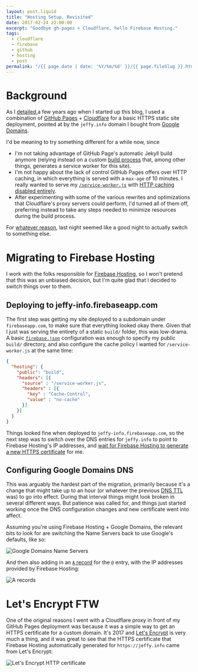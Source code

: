 ```yaml
---
layout: post.liquid
title: "Hosting Setup, Revisited"
date: 2017-02-24 22:00:00
excerpt: "Goodbye gh-pages + Cloudflare, hello Firebase Hosting."
tags:
  - cloudflare
  - firebase
  - github
  - hosting
  - post
permalink: "/{{ page.date | date: '%Y/%m/%d' }}/{{ page.fileSlug }}.html"
---
```


# Background

As I [detailed ](https://jeffy.info/2014/11/28/hosting-setup.html)a few years ago when I started up this blog, I used a combination of [GitHub Pages](https://help.github.com/categories/github-pages-basics/) + [Cloudflare](https://www.cloudflare.com/) for a basic HTTPS static site deployment, pointed at by the `jeffy.info` domain I bought from [Google Domains](https://domains.google.com/registrar).

I'd be meaning to try something different for a while now, since

- I'm not taking advantage of GitHub Page's automatic Jekyll build anymore (relying instead on a custom [build process](https://github.com/jeffposnick/jeffposnick.github.io/blob/d0bfdf81b7f1ddc29a299d98919f506f5366182b/gulpfile.js) that, among other things, generates a service worker for this site).
- I'm not happy about the lack of control GitHub Pages offers over HTTP caching, in which everything is served with a `max-age` of 10 minutes. I really wanted to serve my [`/service-worker.js`](https://jeffy.info/service-worker.js) with [HTTP caching disabled entirely](http://stackoverflow.com/a/38854905/385997).
- After experimenting with some of the various rewrites and optimizations that Cloudflare's proxy servers could perform, I'd turned all of them off, preferring instead to take any steps needed to minimize resources during the build process.

For [whatever reason](https://blog.cloudflare.com/incident-report-on-memory-leak-caused-by-cloudflare-parser-bug/), last night seemed like a good night to actually switch to something else.

# Migrating to Firebase Hosting

I work with the folks responsible for [Firebase Hosting](https://firebase.google.com/docs/hosting/), so I won't pretend that this was an unbiased decision, but I'm quite glad that I decided to switch things over to them.

## Deploying to jeffy-info.firebaseapp.com

The first step was getting my site deployed to a subdomain under `firebaseapp.com`, to make sure that everything looked okay there. Given that I just was serving the entirety of a static `build/` folder, this was low-drama. A basic [`firebase.json`](https://github.com/jeffposnick/jeffposnick.github.io/blob/d0bfdf81b7f1ddc29a299d98919f506f5366182b/firebase.json) configuration was enough to specify my public `build/` directory, and also configure the cache policy I wanted for `/service-worker.js` at the same time:

```json
{
  "hosting": {
    "public": "build",
    "headers": [{
      "source" : "/service-worker.js",
      "headers" : [{
        "key" : "Cache-Control",
        "value" : "no-cache"
      }]
    }]
  }
}
```

Things looked fine when deployed to `jeffy-info.firebaseapp.com`, so the next step was to switch over the DNS entries for `jeffy.info` to point to Firebase Hosting's IP addresses, and [wait for Firebase Hosting to generate a new HTTPS certificate](https://firebase.google.com/docs/hosting/custom-domain#wait-for-ssl-certificate-provisioning) for me.

## Configuring Google Domains DNS

This was arguably the hardest part of the migration, primarily because it's a change that might take up to an hour (or whatever the previous [DNS TTL](https://en.wikipedia.org/wiki/Time_to_live#DNS_records) was) to go into effect. During that interval things might look broken in several different ways. But patience was called for, and things just started working once the DNS configuration changes and new certificate went into affect.

Assuming you're using Firebase Hosting + Google Domains, the relevant bits to look for are switching the Name Servers back to use Google's defaults, like so:

![Google Domains Name Servers](/assets/images/2017-02-24/google-domain-name-servers.png)

And then also adding in an [`A` record](https://en.wikipedia.org/wiki/List_of_DNS_record_types) for the `@` entry, with the IP addresses provided by Firebase Hosting:

![A records](/assets/images/2017-02-24/google-domain-a-records.png)

# Let's Encrypt FTW

One of the original reasons I went with a Cloudflare proxy in front of my GitHub Pages deployment was because it was a simple way to get an HTTPS certificate for a custom domain. It's 2017 and [Let's Encrypt](https://letsencrypt.org/) is very much a thing, and it was great to see that the HTTPS certificate that Firebase Hosting automatically generated for `https://jeffy.info` came from Let's Encrypt:

![Let's Encrypt HTTP certificate](/assets/images/2017-02-24/lets-encrypt-cert.png)
